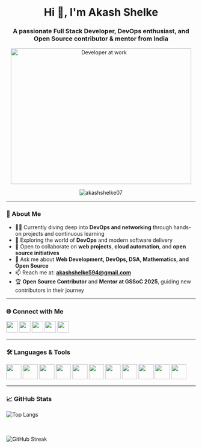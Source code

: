 <h1 align="center">Hi 👋, I'm Akash Shelke</h1>
<h3 align="center">A passionate Full Stack Developer, DevOps enthusiast, and Open Source contributor & mentor from India</h3>

<p align="center">
  <a href="https://giphy.com/gifs/dommespace-domme-space-programador-qgQUggAC3Pfv687qPC" target="_blank">
    <img src="https://media.giphy.com/media/qgQUggAC3Pfv687qPC/giphy.gif" width="480" height="360" alt="Developer at work" />
  </a>
</p>

<p align="center">
  <img src="https://komarev.com/ghpvc/?username=akashshelke07&label=Profile%20views&color=0e75b6&style=flat" alt="akashshelke07" />
</p>

---

### 🚀 About Me

- 👨‍💻 Currently diving deep into **DevOps and networking** through hands-on projects and continuous learning  
- 🌱 Exploring the world of **DevOps** and modern software delivery  
- 👯 Open to collaborate on **web projects**, **cloud automation**, and **open source initiatives**  
- 💬 Ask me about **Web Development, DevOps, DSA, Mathematics, and Open Source**  
- 📫 Reach me at: **akashshelke594@gmail.com**  
- 🏆 **Open Source Contributor** and **Mentor at GSSoC 2025**, guiding new contributors in their journey

---

### 🌐 Connect with Me

<p align="left">
  <a href="https://x.com/akashshelke07" target="_blank"><img src="https://cdn.jsdelivr.net/gh/devicons/devicon/icons/twitter/twitter-original.svg" width="30" /></a>
  <a href="https://in.linkedin.com/in/akash-shelke-5b1520259/" target="_blank"><img src="https://cdn.jsdelivr.net/gh/devicons/devicon/icons/linkedin/linkedin-original.svg" width="30" /></a>
  <a href="https://instagram.com/skyler_rtg" target="_blank"><img src="https://cdn.jsdelivr.net/gh/devicons/devicon/icons/instagram/instagram-original.svg" width="30" /></a>
  <a href="https://www.hackerrank.com/profile/akashshelke594" target="_blank"><img src="https://cdn.jsdelivr.net/gh/devicons/devicon/icons/hackerrank/hackerrank-original.svg" width="30" /></a>
  <a href="https://leetcode.com/skyler_0777/" target="_blank"><img src="https://cdn.jsdelivr.net/gh/devicons/devicon/icons/leetcode/leetcode-original.svg" width="30" /></a>
</p>

---

### 🛠️ Languages & Tools

<p align="left">
  <img src="https://cdn.jsdelivr.net/gh/devicons/devicon/icons/javascript/javascript-original.svg" width="40"/>
  <img src="https://cdn.jsdelivr.net/gh/devicons/devicon/icons/typescript/typescript-original.svg" width="40"/>
  <img src="https://cdn.jsdelivr.net/gh/devicons/devicon/icons/java/java-original.svg" width="40"/>
  <img src="https://cdn.jsdelivr.net/gh/devicons/devicon/icons/python/python-original.svg" width="40"/>
  <img src="https://cdn.jsdelivr.net/gh/devicons/devicon/icons/react/react-original.svg" width="40"/>
  <img src="https://cdn.jsdelivr.net/gh/devicons/devicon/icons/nodejs/nodejs-original.svg" width="40"/>
  <img src="https://cdn.jsdelivr.net/gh/devicons/devicon/icons/mongodb/mongodb-original.svg" width="40"/>
  <img src="https://cdn.jsdelivr.net/gh/devicons/devicon/icons/docker/docker-original.svg" width="40"/>
  <img src="https://cdn.jsdelivr.net/gh/devicons/devicon/icons/git/git-original.svg" width="40"/>
  <img src="https://cdn.jsdelivr.net/gh/devicons/devicon/icons/github/github-original.svg" width="40"/>
  <img src="https://cdn.jsdelivr.net/gh/devicons/devicon/icons/linux/linux-original.svg" width="40"/>
</p>

---

### 📈 GitHub Stats

<p>
  <img align="left" src="https://github-readme-stats.vercel.app/api/top-langs?username=akashshelke07&show_icons=true&locale=en&layout=compact" alt="Top Langs" />
</p>

<br><br><br>

<p>
  <img align="center" src="https://github-readme-streak-stats.herokuapp.com/?user=akashshelke07" alt="GitHub Streak" />
</p>
